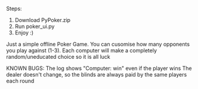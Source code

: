 Steps:

1. Download PyPoker.zip
2. Run poker_ui.py
3. Enjoy :)

Just a simple offline Poker Game. You can cusomise how many opponents you play against (1-3). Each computer will make a completely random/uneducated choice so it is all luck

KNOWN BUGS:
The log shows "Computer: win" even if the player wins
The dealer doesn't change, so the blinds are always paid by the same players each round
